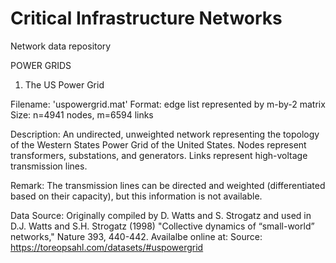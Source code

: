 # Critical Infrastructure Networks
Network data repository 

POWER GRIDS 

1. The US Power Grid

Filename: 'uspowergrid.mat'
Format: edge list represented by m-by-2 matrix
Size: n=4941 nodes, m=6594 links

Description: 
An undirected, unweighted network representing the topology of the Western States Power Grid of the United States. 
Nodes represent transformers, substations, and generators. Links represent high-voltage transmission lines.

Remark: 
The transmission lines can be directed and weighted (differentiated based on their capacity), but this information is not available.

Data Source: 
Originally compiled by D. Watts and S. Strogatz and used in 
D.J. Watts and  S.H. Strogatz (1998) "Collective dynamics of “small-world” networks," Nature 393, 440-442.
Availalbe online at: Source: https://toreopsahl.com/datasets/#uspowergrid
